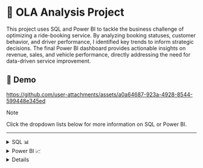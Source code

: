 # 🚖 OLA Analysis Project

This project uses SQL and Power BI to tackle the business challenge of optimizing a ride-booking service. By analyzing booking statuses, customer behavior, and driver performance, I identified key trends to inform strategic decisions. The final Power BI dashboard provides actionable insights on revenue, sales, and vehicle performance, directly addressing the need for data-driven service improvement.

## 🎥 Demo


https://github.com/user-attachments/assets/a0a64687-923a-4928-8544-599448e345ed



> [!NOTE]
> Click the dropdown lists below for more information on SQL or Power BI.

---

<details>
<summary>SQL 📊</summary>

# 🚖 OLA Data Analyst Project SQL

## 📂 Introduction to the Database

This project involves analyzing ride bookings data for a ride-hailing service, "OLA." The database contains various tables (e.g., `bookings`, `customers`, and `drivers`) that store information about ride bookings, customer ratings, driver ratings, vehicle types, payment methods, and more.

The main objective of this project is to extract meaningful insights and statistics using SQL queries. This document showcases a set of queries to answer specific analytical questions about the business performance and customer behavior.

### 🛠️ How the Database Works

- **📊 Tables**: The database is primarily focused on the `bookings` table, which contains the following key columns:

  - `Booking_ID`: Unique identifier for each ride.
  - `Customer_ID`: ID of the customer who booked the ride.
  - `Vehicle_Type`: Type of vehicle used (e.g., Prime Sedan, Auto, etc.).
  - `Booking_Status`: Status of the ride (e.g., `Success`, `Cancelled by Customer`, etc.).
  - `Ride_Distance`: Distance covered in the ride (in kilometers).
  - `Payment_Method`: Mode of payment used for the ride (e.g., UPI, Card, Cash).
  - `Driver_Ratings`: Ratings provided by customers to the drivers (out of 5).
  - `Customer_Rating`: Ratings provided by drivers to the customers (out of 5).
  - `Booking_Value`: Monetary value of the completed ride.
  - `Incomplete_Rides`: A flag to indicate whether the ride was completed or not.
  - `Incomplete_Rides_Reason`: If the ride was incomplete, this column stores the reason.

- **🔍 Views**: This document includes SQL `CREATE VIEW` statements to predefine specific datasets and make querying simpler for repetitive tasks.

- **📈 Key Insights**: Using SQL, we retrieve data that helps us answer questions such as:
  - The top-performing customers.
  - Average ratings and distances.
  - Trends in cancellations by drivers and customers.
  - The total revenue from successful rides.

---

## 🏗️ Database Setup

```sql
CREATE DATABASE Ola;
USE Ola;
## 📂 Importing Data into MySQL Workbench

To work with the database, we first need to import the data from the `bookings.csv` file into MySQL Workbench. Follow these steps:

1. **Open MySQL Workbench**:

   - Launch MySQL Workbench and connect to your database server.

2. **Select the Database**:

   - Use the `Ola` database by running:
     ```sql
     USE Ola;
     ```

3. **Go to the Import Section**:

   - Click on the "Server" menu and select "Data Import."

4. **Choose the CSV File**:

   - In the "Import" tab, choose the `bookings.csv` file as the source.
   - Ensure the "Import Data from File" option is selected.

5. **Map the Table**:

   - Select the destination table (`bookings`).
   - Map the CSV columns to the corresponding table columns.

6. **Run the Import**:

   - Click on "Start Import."

7. **Verify the Data**:
   - After importing, verify the data using:
     ```sql
     SELECT * FROM bookings LIMIT 10;
     ```

---

## 📜 SQL Queries & Answers

### 1️⃣ Retrieve all successful bookings:

**📝 Query:**

```sql
CREATE VIEW Successful_Bookings AS
SELECT *
FROM bookings
WHERE Booking_Status = 'Success';
```

**📊 Answer:**

```sql
SELECT * FROM Successful_Bookings;
```

<img width="1235" height="256" alt="image" src="https://github.com/user-attachments/assets/6eeb3e0d-76a5-463a-bc70-9fb4ee72ee71" />


---

### 2️⃣ Find the average ride distance for each vehicle type:

**📝 Query:**

```sql
CREATE VIEW ride_distance_for_each_vehicle AS
SELECT Vehicle_Type, AVG(Ride_Distance) AS avg_distance
FROM bookings
GROUP BY Vehicle_Type;
```

**📊 Answer:**

```sql
SELECT * FROM ride_distance_for_each_vehicle;
```

<img width="201" height="176" alt="image" src="https://github.com/user-attachments/assets/c568a348-67c0-4777-863d-a56003aab5af" />


---

### 3️⃣ Get the total number of cancelled rides by customers:

**📝 Query:**

```sql
CREATE VIEW cancelled_rides_by_customers AS
SELECT COUNT(*) AS total_cancelled_rides
FROM bookings
WHERE Booking_Status = 'cancelled by Customer';
```

**📊 Answer:**

```sql
SELECT * FROM cancelled_rides_by_customers;
```

<img width="114" height="53" alt="image" src="https://github.com/user-attachments/assets/f76e28b3-d47a-4c7f-814f-48b258fe8c84" />


---

### 4️⃣ List the top 5 customers who booked the highest number of rides:

**📝 Query:**

```sql
CREATE VIEW Top_5_Customers AS
SELECT Customer_ID, COUNT(Booking_ID) AS total_rides
FROM bookings
GROUP BY Customer_ID
ORDER BY total_rides DESC
LIMIT 5;
```

**📊 Answer:**

```sql
SELECT * FROM Top_5_Customers;
```

<img width="214" height="127" alt="image" src="https://github.com/user-attachments/assets/9032a394-730a-4a7e-bd64-1e08d8892ea1" />


---

### 5️⃣ Get the number of rides cancelled by drivers due to personal and car-related issues:

**📝 Query:**

```sql
CREATE VIEW Rides_cancelled_by_Drivers_P_C_Issues AS
SELECT COUNT(*) AS cancelled_by_drivers
FROM bookings
WHERE cancelled_Rides_by_Driver = 'Personal & Car related issue';
```

**📊 Answer:**

```sql
SELECT * FROM Rides_cancelled_by_Drivers_P_C_Issues;
```

<img width="107" height="58" alt="image" src="https://github.com/user-attachments/assets/c3805c55-6564-4e42-9277-be6db576d4a0" />


---

### 6️⃣ Find the maximum and minimum driver ratings for Prime Sedan bookings:

**📝 Query:**

```sql
CREATE VIEW Max_Min_Driver_Rating AS
SELECT MAX(Driver_Ratings) AS max_rating,
       MIN(Driver_Ratings) AS min_rating
FROM bookings
WHERE Vehicle_Type = 'Prime Sedan';
```

**📊 Answer:**

```sql
SELECT * FROM Max_Min_Driver_Rating;
```
<img width="209" height="52" alt="image" src="https://github.com/user-attachments/assets/06c3003d-0296-4524-bea7-84556f2a36dd" />


---

### 7️⃣ Retrieve all rides where payment was made using UPI:

**📝 Query:**

```sql
CREATE VIEW UPI_Payment AS
SELECT *
FROM bookings
WHERE Payment_Method = 'UPI';
```

**📊 Answer:**

```sql
SELECT * FROM UPI_Payment;
```
<img width="209" height="52" alt="image" src="https://github.com/user-attachments/assets/d69da267-90bc-41ec-a525-2f9dcb2f1d6a" />


---

### 8️⃣ Find the average customer rating per vehicle type:

**📝 Query:**

```sql
CREATE VIEW AVG_Cust_Rating AS
SELECT Vehicle_Type, AVG(Customer_Rating) AS avg_customer_rating
FROM bookings
GROUP BY Vehicle_Type;
```

**📊 Answer:**

```sql
SELECT * FROM AVG_Cust_Rating;
```

<img width="296" height="174" alt="image" src="https://github.com/user-attachments/assets/297284cc-3448-458a-b316-5a3e62a804ac" />


---

### 9️⃣ Calculate the total booking value of rides completed successfully:

**📝 Query:**

```sql
CREATE VIEW total_successful_ride_value AS
SELECT SUM(Booking_Value) AS total_successful_ride_value
FROM bookings
WHERE Booking_Status = 'Success';
```

**📊 Answer:**

```sql
SELECT * FROM total_successful_ride_value;
```

<img width="187" height="45" alt="image" src="https://github.com/user-attachments/assets/71e13bf4-081c-4c5d-ab2f-d64580d757c2" />

---

### 🔟 List all incomplete rides along with the reason:

**📝 Query:**

```sql
CREATE VIEW Incomplete_Rides_Reason AS
SELECT Booking_ID, Incomplete_Rides_Reason
FROM bookings
WHERE Incomplete_Rides = 'Yes';
```

**📊 Answer:**

```sql
SELECT * FROM Incomplete_Rides_Reason;
```

<img width="333" height="272" alt="image" src="https://github.com/user-attachments/assets/3b03de85-baba-4ba6-ac98-d99488af5450" />





</details>

<details>
    <summary>Power BI 📈</summary>

# OLA Data Analysis in Power BI 📊

This Power BI project provides a comprehensive analysis of OLA's operational and customer data, focusing on ride volume, customer ratings, revenue, and performance metrics. The analysis leverages dynamic dashboards, interactive charts, and key performance indicators (KPIs) to identify trends and insights.

## ✨ Key Features

📌 **Ride Volume Analysis**: Tracks ride volume over time, helping to identify peak demand periods.

📌 **Booking Status Breakdown**: Visualizes the proportion of completed, canceled, and pending rides.

📌 **Top 5 Vehicle Types**: Highlights the most popular vehicle types based on ride distance.

📌 **Cancellation Insights**: Analyzes reasons for ride cancellations to improve customer experience.

📌 **Revenue Insights**: Breaks down revenue by payment methods to understand customer preferences.

📌 **Top Customers**: Identifies the top 5 customers based on their total booking value.

📌 **Driver Ratings**: Analyzes driver rating distribution to ensure service quality.

📌 **Customer vs. Driver Ratings**: Compares customer and driver ratings to identify gaps in satisfaction.

---
---

## 🛠️ Tools Used:

**Power BI**: For creating dashboards, visualizations, and interactive reports.

**SQL**: For querying, aggregating, and preparing data for analysis.

**Excel/CSV**: For preprocessing and cleaning raw data.

## 🚀 Steps in Project

✔️ Requirement Gathering / Business Requirements

✔️ Data Extraction

✔️ Data Walkthrough

✔️ Data Cleaning

✔️ Data Modeling

✔️ DAX Calculations

✔️ Dashboard Layout Design

✔️ Chart Development and Formatting

✔️ Dashboard / Report Development

✔️ Insights Generation

✔️ Report Presentation

## 🧑‍💼 Business Requirement

To conduct a comprehensive analysis of OLA's ride data, focusing on key aspects such as ride volume, booking status, and vehicle types. The analysis will also include customer and driver ratings, reasons for canceled rides, and revenue by payment method. Additionally, it will identify the top customers by total booking value and examine the distribution of ride distances per day. The goal is to provide actionable insights that can help optimize OLA's services and improve overall performance.

## 📈 KPI’s Requirements

**1. Total Sales:** The overall revenue generated from all items sold.

**2. Average Sales:** The average revenue per sale.

**3. Number of Items:** The total count of different items sold.

**4. Average Rating:** The average customer rating from items sold.

## 📊 Chart’s Requirements

<ol>  
<h3><li> Overall 📅</li></h3>  
<ul>  
  <li>Ride Volume Over Time: Visualize ride volume trends over time.</li>  
  <li>Booking Status Breakdown: Display the distribution of completed, canceled, and pending bookings.</li>  
  <br>
<div style="display: flex; justify-content: center; align-items: center; gap: 20px;">
    <img width="1425" height="809" alt="image" src="https://github.com/user-attachments/assets/08bf7ad2-3cd3-42d8-be59-a07bcdb340d4" />


</div>
</ul>

<h3><li> Vehicle Type 🚗:</li></h3>  
<ul>  
  <li>Top 5 Vehicle Types by Ride Distance: Show the top 5 vehicle types based on ride distance.</li>  
  <br>
<div style="display: flex; justify-content: center; align-items: center; gap: 20px;">
    <img width="1427" height="799" alt="image" src="https://github.com/user-attachments/assets/446faded-60fe-44fc-aa34-f55a2ac694e3" />


</div>
</ul>

<h3><li> Revenue 💰:</li></h3>  
<ul>  
  <li>Revenue by Payment Method: Visualize total revenue generated by different payment methods.</li>  
  <li>Top 5 Customers by Total Booking Value: Identify the top 5 customers with the highest total booking value.</li>  
  <li>Ride Distance Distribution Per Day: Display the distribution of ride distances on a daily basis.</li> 
  <br>
<div style="display: flex; justify-content: center; align-items: center; gap: 20px;">
    <img width="1424" height="801" alt="image" src="https://github.com/user-attachments/assets/f7c9e861-0bd2-4094-aca2-e05b4de0a4ec" />


</div> 
</ul>

<h3><li> Cancellation 🚫:</li></h3>  
<ul>  
  <li>Cancelled Rides Reasons (Customer): Show the reasons behind canceled rides by customers.</li>  
  <li>Cancelled Rides Reasons (Driver): Show the reasons behind canceled rides by drivers.</li>  
  <br>
<div style="display: flex; justify-content: center; align-items: center; gap: 20px;">
    <img width="1419" height="801" alt="image" src="https://github.com/user-attachments/assets/6fb4e676-52a1-473b-8784-c68e3a0b209a" />


</div>
</ul>

<h3><li> Ratings 🌟:</li></h3>  
<ul>  
  <li>Driver Ratings: Display the distribution of ratings given to drivers.</li>  
  <li>Customer Ratings: Display the distribution of ratings given by customers.</li>  
  <br>
<div style="display: flex; justify-content: center; align-items: center; gap: 20px;">
    <img width="1427" height="798" alt="image" src="https://github.com/user-attachments/assets/fd02cf83-79f2-4eec-a6a9-954fd2fa574f" />

</div>
</ul>
</ol>

## Dashboard Insights

### Key Insights 🔑:

1. **Ride Volume Trends 📉**: Identify peak times and demand fluctuations.
2. **Booking Status Insights 📋**: Understand the distribution of booking statuses.
3. **Vehicle Type Performance 🚗**: Discover the most effective vehicle types.
4. **Revenue Patterns 💸**: Track payment method usage and high-value customers.
5. **Cancellation Analysis 🔄**: Pinpoint reasons for ride cancellations.

### 🎛 Interactive Features:

- Drill-through options to explore details at multiple levels.
- Custom slicers for dynamic filtering.
- KPIs displayed in real-time visuals.

## How to Use 📋

1. Download the Power BI file: `Ola DA Project.pbix`
2. Open the file in **Power BI Desktop**.
3. Explore the dashboards and insights interactively.

</details>

<details>
## Contact 📧

For any queries or feedback, feel free to reach out:

- **Name**: Sriraj Pillai
- **Email**: sriraj2104@gmail.com


## 🙌 Acknowledgments

A big shoutout to [Top VarSity](https://www.youtube.com/@TopVarSity) for their helpful tutorial that guided this project. A heartfelt thanks to Top VarSity for sharing valuable insights in their YouTube video tutorial, which can be found [here](https://www.youtube.com/watch?si=29Ikp70AdbmvziIh&v=1uPUyT9LoHQ&feature=youtu.be). Your content played a significant role in shaping the success of this project!


</details>












